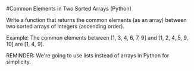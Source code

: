 #Common Elements in Two Sorted Arrays (Python)

Write a function that returns the common elements (as an array) between two sorted arrays of integers (ascending order).

Example: The common elements between [1, 3, 4, 6, 7, 9] and [1, 2, 4, 5, 9, 10] are [1, 4, 9].

REMINDER: We're going to use lists instead of arrays in Python for simplicity.


